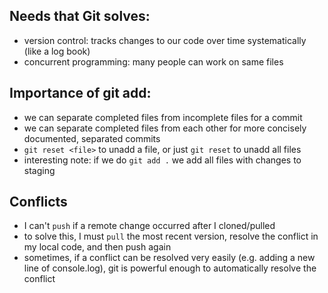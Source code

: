 Needs that Git solves:
-
- version control: tracks changes to our code over time systematically (like a log book)
- concurrent programming: many people can work on same files

Importance of git add:
-
- we can separate completed files from incomplete files for a commit
- we can separate completed files from each other for more concisely documented, separated commits
- `git reset <file>` to unadd a file, or just `git reset` to unadd all files
- interesting note: if we do `git add .` we add all files with changes to staging

Conflicts
-
- I can't `push` if a remote change occurred after I cloned/pulled
- to solve this, I must `pull` the most recent version, resolve the conflict in my local code, and then push again
- sometimes, if a conflict can be resolved very easily (e.g. adding a new line of console.log), git is powerful enough to automatically resolve the conflict
